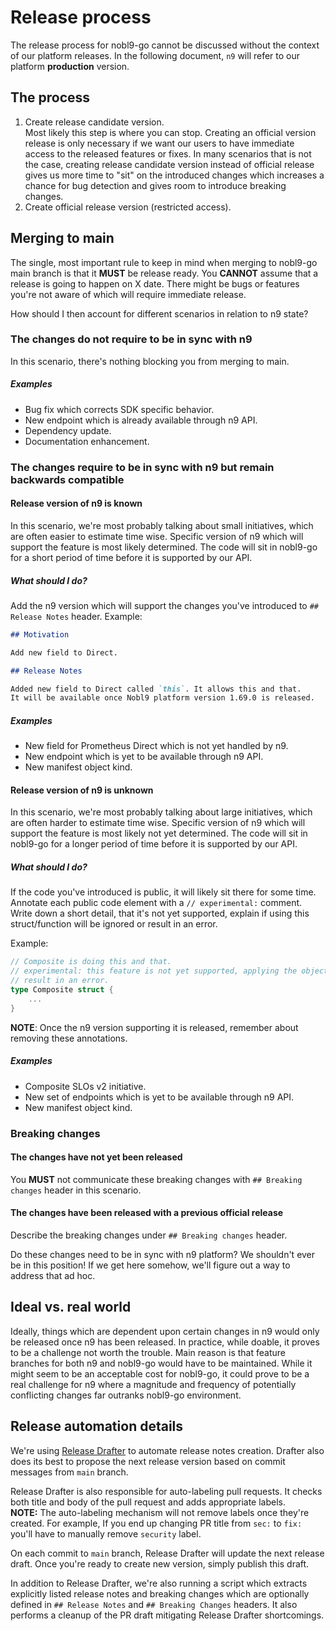 # Release process

The release process for nobl9-go cannot be discussed without the context of
our platform releases. In the following document, `n9` will refer to our
platform **production** version.

## The process

1. Create release candidate version. \
  Most likely this step is where you can stop.
  Creating an official version release is only necessary if we want our users
  to have immediate access to the released features or fixes.
  In many scenarios that is not the case, creating release candidate version
  instead of official release gives us more time to "sit" on the introduced
  changes which increases a chance for bug detection and gives room to
  introduce breaking changes.
2. Create official release version (restricted access).

## Merging to main

The single, most important rule to keep in mind when merging to nobl9-go main
branch is that it **MUST** be release ready. You **CANNOT** assume that
a release is going to happen on X date. There might be bugs or features you're
not aware of which will require immediate release.

How should I then account for different scenarios in relation to n9 state?

### The changes do not require to be in sync with n9

In this scenario, there's nothing blocking you from merging to main.

##### Examples

- Bug fix which corrects SDK specific behavior.
- New endpoint which is already available through n9 API.
- Dependency update.
- Documentation enhancement.

### The changes require to be in sync with n9 but remain backwards compatible

#### Release version of n9 is known

In this scenario, we're most probably talking about small initiatives, which
are often easier to estimate time wise. Specific version of n9 which will
support the feature is most likely determined. The code will sit in nobl9-go
for a short period of time before it is supported by our API.

##### What should I do?

Add the n9 version which will support the changes you've introduced to
`## Release Notes` header.
Example:

```markdown
## Motivation

Add new field to Direct.

## Release Notes

Added new field to Direct called `this`. It allows this and that.
It will be available once Nobl9 platform version 1.69.0 is released.
```

##### Examples

- New field for Prometheus Direct which is not yet handled by n9.
- New endpoint which is yet to be available through n9 API.
- New manifest object kind.

#### Release version of n9 is unknown

In this scenario, we're most probably talking about large initiatives, which
are often harder to estimate time wise. Specific version of n9 which will
support the feature is most likely not yet determined.
The code will sit in nobl9-go for a longer period of time before it is
supported by our API.

##### What should I do?

If the code you've introduced is public,
it will likely sit there for some time.
Annotate each public code element with a `// experimental:` comment.
Write down a short detail, that it's not yet supported, explain if using this
struct/function will be ignored or result in an error.

Example:

```go
// Composite is doing this and that.
// experimental: this feature is not yet supported, applying the object will
// result in an error.
type Composite struct {
    ...
}
```

**NOTE**: Once the n9 version supporting it is released,
remember about removing these annotations.

##### Examples

- Composite SLOs v2 initiative.
- New set of endpoints which is yet to be available through n9 API.
- New manifest object kind.

### Breaking changes

#### The changes have not yet been released

You **MUST** not communicate these breaking changes with `## Breaking changes`
header in this scenario.

#### The changes have been released with a previous official release

Describe the breaking changes under `## Breaking changes` header.

Do these changes need to be in sync with n9 platform?
We shouldn't ever be in this position!
If we get here somehow, we'll figure out a way to address that ad hoc.

## Ideal vs. real world

Ideally, things which are dependent upon certain changes in n9 would only
be released once n9 has been released.
In practice, while doable, it proves to be a challenge not worth the trouble.
Main reason is that feature branches for both n9 and nobl9-go would have to
be maintained.
While it might seem to be an acceptable cost for nobl9-go, it could prove to
be a real challenge for n9 where a magnitude and frequency of potentially
conflicting changes far outranks nobl9-go environment.

## Release automation details

We're using [Release Drafter](https://github.com/release-drafter/release-drafter)
to automate release notes creation. Drafter also does its best to propose
the next release version based on commit messages from `main` branch.

Release Drafter is also responsible for auto-labeling pull requests.
It checks both title and body of the pull request and adds appropriate labels. \
**NOTE:** The auto-labeling mechanism will not remove labels once they're
created. For example, If you end up changing PR title from `sec:` to `fix:`
you'll have to manually remove `security` label.

On each commit to `main` branch, Release Drafter will update the next release
draft. Once you're ready to create new version, simply publish this draft.

In addition to Release Drafter, we're also running a script which extracts
explicitly listed release notes and breaking changes which are optionally
defined in `## Release Notes` and `## Breaking Changes` headers.
It also performs a cleanup of the PR draft mitigating Release Drafter
shortcomings.
